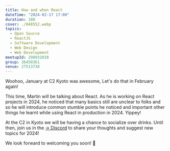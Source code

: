 ```yaml
---
title: How and when React
dateTime: "2024-02-17 17:00"
duration: 180
cover: ./848552.webp
topics:
  - Open Source
  - ReactJS
  - Software Development
  - Web Design
  - Web Development
meetupId: 298932038
group: 36450361
venue: 27513738
---
```


Woohoo, January at C2 Kyoto was awesome, Let's do that in February again!

This time, Martin will be talking about React. As he is working on React projects in 2024, he noticed that many basics still are unclear to folks and so he will introduce common stumble points he noticed and important other things he learnt while using React in production in 2024. Yippey!

At the C2 in Kyoto we will be having a chance to socialize over drinks. Until then, join us in the [→ Discord](https://owddm.com/discord) to share your thoughts and suggest new topics for 2024!

We look forward to welcoming you soon! 👋
